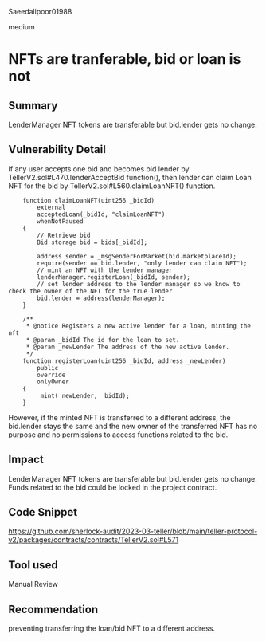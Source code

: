 Saeedalipoor01988

medium

# NFTs are tranferable, bid or loan is not

## Summary
LenderManager NFT tokens are transferable but bid.lender gets no change.

## Vulnerability Detail
If any user accepts one bid and becomes bid lender by TellerV2.sol#L470.lenderAcceptBid function(), then lender can claim Loan NFT for the bid by TellerV2.sol#L560.claimLoanNFT() function. 

```solidity
    function claimLoanNFT(uint256 _bidId)
        external
        acceptedLoan(_bidId, "claimLoanNFT")
        whenNotPaused
    {
        // Retrieve bid
        Bid storage bid = bids[_bidId];

        address sender = _msgSenderForMarket(bid.marketplaceId);
        require(sender == bid.lender, "only lender can claim NFT");
        // mint an NFT with the lender manager
        lenderManager.registerLoan(_bidId, sender);
        // set lender address to the lender manager so we know to check the owner of the NFT for the true lender
        bid.lender = address(lenderManager);
    }
```
```solidity
    /**
     * @notice Registers a new active lender for a loan, minting the nft
     * @param _bidId The id for the loan to set.
     * @param _newLender The address of the new active lender.
     */
    function registerLoan(uint256 _bidId, address _newLender)
        public
        override
        onlyOwner
    {
        _mint(_newLender, _bidId);
    }
```

However, if the minted NFT is transferred to a different address, the bid.lender stays the same and the new owner of the transferred NFT has no purpose and no permissions to access functions related to the bid.

## Impact
LenderManager NFT tokens are transferable but bid.lender gets no change. Funds related to the bid could be locked in the project contract.

## Code Snippet
https://github.com/sherlock-audit/2023-03-teller/blob/main/teller-protocol-v2/packages/contracts/contracts/TellerV2.sol#L571

## Tool used
Manual Review

## Recommendation
preventing transferring the loan/bid NFT to a different address.